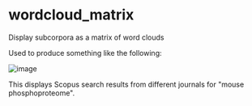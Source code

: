 # wordcloud_matrix
Display subcorpora as a matrix of word clouds

Used to produce something like the following:

![image](https://user-images.githubusercontent.com/78827/156319385-4c3a3e1d-f85d-422f-b4c2-ddc655e3c56f.png)

This displays Scopus search results from different journals for "mouse phosphoproteome".
